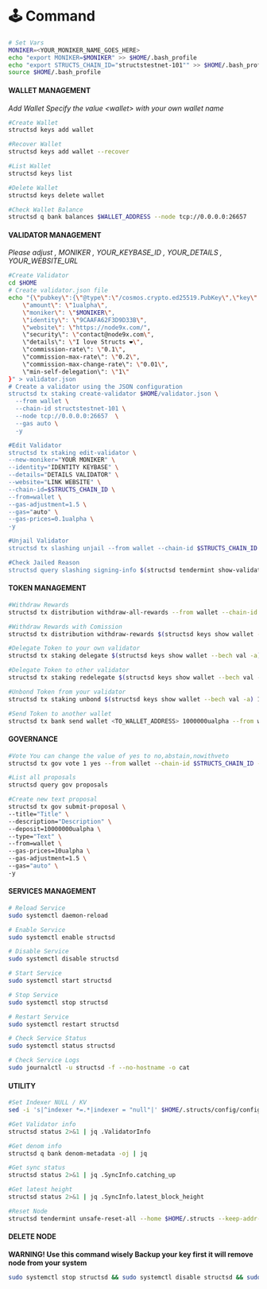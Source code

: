 # 🕹️ Command

```bash
# Set Vars
MONIKER=<YOUR_MONIKER_NAME_GOES_HERE>
echo "export MONIKER=$MONIKER" >> $HOME/.bash_profile
echo "export STRUCTS_CHAIN_ID="structstestnet-101"" >> $HOME/.bash_profile
source $HOME/.bash_profile
```

#### WALLET MANAGEMENT <a href="#wallet-management" id="wallet-management"></a>

_Add Wallet Specify the value \<wallet> with your own wallet name_

```bash
#Create Wallet
structsd keys add wallet

#Recover Wallet
structsd keys add wallet --recover

#List Wallet
structsd keys list

#Delete Wallet
structsd keys delete wallet

#Check Wallet Balance
structsd q bank balances $WALLET_ADDRESS --node tcp://0.0.0.0:26657
```

#### VALIDATOR MANAGEMENT <a href="#validator-management" id="validator-management"></a>

_Please adjust , MONIKER , YOUR\_KEYBASE\_ID , YOUR\_DETAILS , YOUR\_WEBSITE\_URL_

```bash
#Create Validator
cd $HOME
# Create validator.json file
echo "{\"pubkey\":{\"@type\":\"/cosmos.crypto.ed25519.PubKey\",\"key\":\"$(structsd comet show-validator | grep -Po '\"key\":\s*\"\K[^"]*')\"},
    \"amount\": \"1ualpha\",
    \"moniker\": \"$MONIKER\",
    \"identity\": \"9CAAFA62F3D9D33B\",
    \"website\": \"https://node9x.com/",
    \"security\": \"contact@node9x.com\",
    \"details\": \"I love Structs ❤️\",
    \"commission-rate\": \"0.1\",
    \"commission-max-rate\": \"0.2\",
    \"commission-max-change-rate\": \"0.01\",
    \"min-self-delegation\": \"1\"
}" > validator.json
# Create a validator using the JSON configuration
structsd tx staking create-validator $HOME/validator.json \
  --from wallet \
  --chain-id structstestnet-101 \
  --node tcp://0.0.0.0:26657  \
  --gas auto \
  -y

#Edit Validator
structsd tx staking edit-validator \
--new-moniker="YOUR MONIKER" \
--identity="IDENTITY KEYBASE" \
--details="DETAILS VALIDATOR" \
--website="LINK WEBSITE" \
--chain-id=$STRUCTS_CHAIN_ID \
--from=wallet \
--gas-adjustment=1.5 \
--gas="auto" \
--gas-prices=0.1ualpha \
-y

#Unjail Validator
structsd tx slashing unjail --from wallet --chain-id $STRUCTS_CHAIN_ID --gas-adjustment 1.5 --gas auto --gas-prices 0.1ualpha --node tcp://0.0.0.0:26657 -y

#Check Jailed Reason
structsd query slashing signing-info $(structsd tendermint show-validator)
```

#### TOKEN MANAGEMENT <a href="#token-management" id="token-management"></a>

```bash
#Withdraw Rewards
structsd tx distribution withdraw-all-rewards --from wallet --chain-id $STRUCTS_CHAIN_ID --gas-adjustment 1.5 --gas auto --gas-prices 0.1alpha -y

#Withdraw Rewards with Comission
structsd tx distribution withdraw-rewards $(structsd keys show wallet --bech val -a) --commission --from wallet --chain-id $STRUCTS_CHAIN_ID --gas-adjustment 1.5 --gas auto --gas-prices 0.1ualpha -y

#Delegate Token to your own validator
structsd tx staking delegate $(structsd keys show wallet --bech val -a) 1000000ualpha --from wallet --chain-id $STRUCTS_CHAIN_ID --gas-adjustment 1.5 --gas auto --gas-prices 0.1ualpha -y

#Delegate Token to other validator
structsd tx staking redelegate $(structsd keys show wallet --bech val -a) <TO_VALOPER_ADDRESS> 1000000ualpha --from wallet --chain-id $STRUCTS_CHAIN_ID --gas-adjustment 1.5 --gas auto --gas-prices 0.1ualpha -y

#Unbond Token from your validator
structsd tx staking unbond $(structsd keys show wallet --bech val -a) 1000000ualpha --from wallet --chain-id $STRUCTS_CHAIN_ID --gas-adjustment 1.5 --gas auto --gas-prices 0.1ualpha -y

#Send Token to another wallet
structsd tx bank send wallet <TO_WALLET_ADDRESS> 1000000ualpha --from wallet --chain-id $STRUCTS_CHAIN_ID --gas-adjustment 1.5 --gas auto --gas-prices 0.1ualpha -y
```

#### GOVERNANCE <a href="#governance" id="governance"></a>

```bash
#Vote You can change the value of yes to no,abstain,nowithveto
structsd tx gov vote 1 yes --from wallet --chain-id $STRUCTS_CHAIN_ID --gas-adjustment 1.5 --gas auto --gas-prices 10ualpha -y

#List all proposals
structsd query gov proposals

#Create new text proposal
structsd tx gov submit-proposal \
--title="Title" \
--description="Description" \
--deposit=10000000ualpha \
--type="Text" \
--from=wallet \
--gas-prices=10ualpha \ 
--gas-adjustment=1.5 \
--gas="auto" \
-y 
```

#### SERVICES MANAGEMENT <a href="#services-management" id="services-management"></a>

```bash
# Reload Service
sudo systemctl daemon-reload

# Enable Service
sudo systemctl enable structsd

# Disable Service
sudo systemctl disable structsd

# Start Service
sudo systemctl start structsd

# Stop Service
sudo systemctl stop structsd

# Restart Service
sudo systemctl restart structsd

# Check Service Status
sudo systemctl status structsd

# Check Service Logs
sudo journalctl -u structsd -f --no-hostname -o cat
```

#### UTILITY <a href="#utility" id="utility"></a>

```bash
#Set Indexer NULL / KV
sed -i 's|^indexer *=.*|indexer = "null"|' $HOME/.structs/config/config.toml

#Get Validator info
structsd status 2>&1 | jq .ValidatorInfo

#Get denom info
structsd q bank denom-metadata -oj | jq

#Get sync status
structsd status 2>&1 | jq .SyncInfo.catching_up

#Get latest height
structsd status 2>&1 | jq .SyncInfo.latest_block_height

#Reset Node
structsd tendermint unsafe-reset-all --home $HOME/.structs --keep-addr-book
```

#### DELETE NODE <a href="#delete-node" id="delete-node"></a>

**WARNING! Use this command wisely Backup your key first it will remove node from your system**

```bash
sudo systemctl stop structsd && sudo systemctl disable structsd && sudo rm /etc/systemd/system/structsd.service && sudo systemctl daemon-reload && sudo rm -rf $(which structsd) && rm -rf $HOME/.structs && rm -rf $HOME/structsd
```
